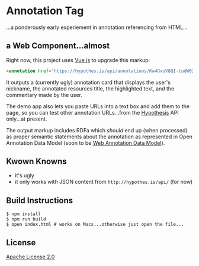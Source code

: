 # Annotation Tag

...a ponderously early experiement in annotation referencing from HTML...

## a Web Component...almost

Right now, this project uses [Vue.js](http://vuejs.com/) to upgrade this
markup:

```html
<annotation href="https://hypothes.is/api/annotations/Kw4GxoV8QI-tudW02qbsmQ">
```

It outputs a (currently ugly) annotation card that displays the user's
nickname, the annotated resources title, the highlighted text, and the
commentary made by the user.

The demo app also lets you paste URLs into a text box and add them to the page,
so you can test other annotation URLs...from the
[Hypothesis](http://hypothes.is) API only...at present.

The output markup includes RDFa which *should* end up (when processed) as
proper semantic statements about the annotation as represented in Open
Annotation Data Model (soon to be
[Web Annotation Data Model](http://www.w3.org/TR/annotation-model/)).

## Kwown Knowns

- it's ugly
- it only works with JSON content from `http://hypothes.is/api/` (for now)

## Build Instructions

```
$ npm install
$ npm run build
$ open index.html # works on Macs...otherwise just open the file...
```

## License

[Apache License 2.0](http://www.apache.org/licenses/LICENSE-2.0)
